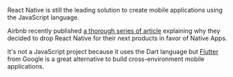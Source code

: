 React Native is still the leading solution to create mobile applications using the JavaScript language.

Airbnb recently published [a thorough series of article](https://medium.com/airbnb-engineering/react-native-at-airbnb-f95aa460be1c) explaining why they decided to drop React Native for their next products in favor of Native Apps.

It's not a JavaScript project because it uses the Dart language but [Flutter](https://flutter.io/) from Google is a great alternative to build cross-environment mobile applications.
